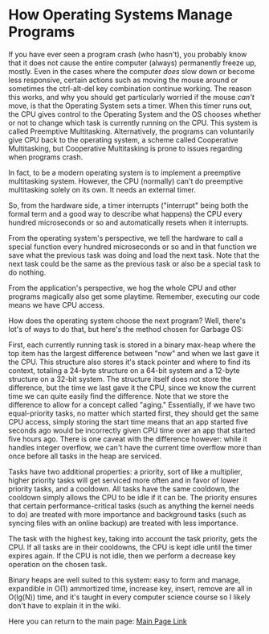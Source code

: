 # How Operating Systems Manage Programs

If you have ever seen a program crash (who hasn't), you probably know that it
does not cause the entire computer (always) permanently freeze up, mostly. Even
in the cases where the computer *does* slow down or become less responsive, 
certain actions such as moving the mouse around or sometimes the ctrl-alt-del
key combination continue working. The reason this works, and why you should 
get particularly worried if the mouse *can't* move, is that the Operating System
sets a timer. When this timer runs out, the CPU gives control to the Operating
System and the OS chooses whether or not to change which task is currently 
running on the CPU. This system is called Preemptive Multitasking. 
Alternatively, the programs can voluntarily give CPU back to the operating 
system, a scheme called Cooperative Multitasking, but Cooperative Multitasking
is prone to issues regarding when programs crash. 

In fact, to be a modern operating system is to implement a preemptive 
multitasking system. However, the CPU (normally) can't do preemptive 
multitasking solely on its own. It needs an external timer.

So, from the hardware side, a timer interrupts ("interrupt" being both the 
formal term and a good way to describe what happens) the CPU every hundred
microseconds or so and automatically resets when it interrupts. 

From the operating system's perspective, we tell the hardware to call a special
function every hundred microseconds or so and in that function we save what the
previous task was doing and load the next task. Note that the next task could 
be the same as the previous task or also be a special task to do nothing.

From the application's perspective, we hog the whole CPU and other programs 
magically also get some playtime. Remember, executing our code means we have CPU
access. 

How does the operating system choose the next program? Well, there's lot's of 
ways to do that, but here's the method chosen for Garbage OS:

First, each currently running task is stored in a binary max-heap where the top
item has the largest difference between "now" and when we last gave it the CPU.
This structure also stores it's stack pointer and where to find its context, 
totaling a 24-byte structure on a 64-bit system and a 12-byte structure on a 
32-bit system. The structure itself does not store the difference, but the time
we last gave it the CPU, since we know the current time we can quite easily find
the difference. Note that we store the difference to allow for a concept called
"aging." Essentially, if we have two equal-priority tasks, no matter which 
started first, they should get the same CPU access, simply storing the start 
time means that an app started five seconds ago would be incorrectly given CPU
time over an app that started five hours ago. There is one caveat with the 
difference however: while it handles integer overflow, we can't have the current
time overflow more than once before all tasks in the heap are serviced.

Tasks have two additional properties: a priority, sort of like a multiplier, 
higher priority tasks will get serviced more often and in favor of lower 
priority tasks, and a cooldown. All tasks have the same cooldown, the cooldown
simply allows the CPU to be idle if it can be. The priority ensures that certain
performance-critical tasks (such as anything the kernel needs to do) are 
treated with more importance and background tasks (such as syncing files with an
online backup) are treated with less importance. 

The task with the highest key, taking into account the task priority, gets the
CPU. If all tasks are in their cooldowns, the CPU is kept idle until the timer
expires again. If the CPU is not idle, then we perform a decrease key operation
on the chosen task.

Binary heaps are well suited to this system: easy to form and manage, expandible
in O(1) ammortized time, increase key, insert, remove are all in O(lg(N)) time,
and it's taught in every computer science course so I likely don't have to 
explain it in the wiki. 


Here you can return to the main page: [Main Page Link](mainpage.md)